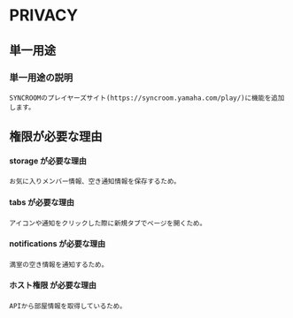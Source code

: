 # PRIVACY

## 単一用途

### 単一用途の説明

```
SYNCROOMのプレイヤーズサイト(https://syncroom.yamaha.com/play/)に機能を追加します。
```

## 権限が必要な理由

#### storage が必要な理由

```
お気に入りメンバー情報、空き通知情報を保存するため。
```

#### tabs が必要な理由

```
アイコンや通知をクリックした際に新規タブでページを開くため。
```

#### notifications が必要な理由

```
満室の空き情報を通知するため。
```

#### ホスト権限 が必要な理由

```
APIから部屋情報を取得しているため。
```

